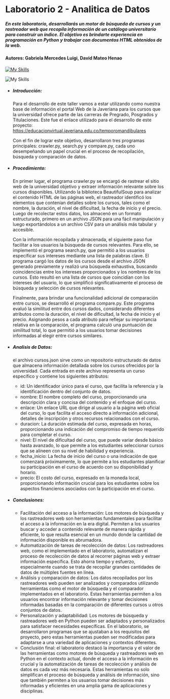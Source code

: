 # Laboratorio 2 - Analitica de Datos 
##### En este laboratorio, desarrollarás un motor de búsqueda de cursos y un rastreador web que recopila información de un catálogo universitario para construir un índice. El objetivo es brindarte experiencia en programación en Python y trabajar con documentos HTML obtenidos de la web.
#### Autores: Gabriela Mercedes Luigi, David Mateo Henao

[![My Skills](https://skills.thijs.gg/icons?i=py,mysql)](https://skills.thijs.gg)

![My Skills](https://img.shields.io/badge/Colab-F9AB00?style=for-the-badge&logo=googlecolab&color=525252)

- ##### Introducción:
  Para el desarrollo de este taller vamos a estar utilizando como nuestra  base de información el portal Web de la Javeriana para los cursos que la universidad ofrece parte de las carreras de Pregrado, Posgrados y Titulaciones. Este fue el enlace utilizado para el desarrollo de este proyecto: 
  https://educacionvirtual.javeriana.edu.co/temporomandibulares

  Con el fin de lograr este objetivo, desarrollaron tres programas principales: crawler.py, search.py y compare.py, cada uno desempeñando un papel crucial en el proceso de recopilación, búsqueda y comparación de datos.

- ##### Procedimiento:

  En primer lugar, el programa crawler.py se encargó de rastrear el sitio web de la universidad objetivo y extraer información relevante sobre los cursos         disponibles. Utilizando la biblioteca BeautifulSoup para analizar el contenido HTML de las páginas web, el rastreador identificó los elementos que contenían detalles sobre los cursos, tales como el nombre, la duración, el nivel de dificultad, la fecha de inicio y el precio. Luego de recolectar estos datos, los almacenó en un formato estructurado, primero en un archivo JSON para una fácil manipulación y luego exportándolos a un archivo CSV para un análisis más tabular y accesible.

  Con la información recopilada y almacenada, el siguiente paso fue facilitar a los usuarios la búsqueda de cursos relevantes. Para ello, se implementó el programa search.py, que permitió a los usuarios especificar sus intereses mediante una lista de palabras clave. El programa cargó los datos de los cursos desde el archivo JSON generado previamente y realizó una búsqueda exhaustiva, buscando coincidencias entre los intereses proporcionados y los nombres de los cursos. Esto resultó en una lista de cursos que coincidían con los intereses del usuario, lo que simplificó significativamente el proceso de búsqueda y selección de cursos relevantes.

  Finalmente, para brindar una funcionalidad adicional de comparación entre cursos, se desarrolló el programa compare.py. Este programa evaluó la similitud entre dos cursos dados, considerando diferentes atributos como la duración, el nivel de dificultad, la fecha de inicio y el precio. Asignando pesos a cada atributo para reflejar su importancia relativa en la comparación, el programa calculó una puntuación de similitud total, lo que permitió a los usuarios tomar decisiones informadas al elegir entre cursos similares.


- ##### Analisis de Datos:
  
  el archivo cursos.json sirve como un repositorio estructurado de datos que almacena información detallada sobre los cursos ofrecidos por la universidad. Cada entrada en este archivo representa un curso específico y contiene los siguientes atributos:

    - id: Un identificador único para el curso, que facilita la referencia y la identificación dentro del conjunto de datos.
    - nombre: El nombre completo del curso, proporcionando una descripción clara y concisa del contenido y el enfoque del curso.
    - enlace: Un enlace URL que dirige al usuario a la página web oficial del curso, lo que facilita el acceso directo a información adicional, detalles de inscripción         y otros recursos relacionados con el curso.
    - duracion: La duración estimada del curso, expresada en horas, proporcionando una indicación del compromiso de tiempo requerido para completar el curso.
    - nivel: El nivel de dificultad del curso, que puede variar desde básico hasta avanzado, lo que permite a los estudiantes seleccionar cursos que se alineen con su nivel de habilidad y experiencia.
    - fecha_inicio: La fecha de inicio del curso o una indicación de que comenzará próximamente, lo que permite a los estudiantes planificar su participación en el curso de acuerdo con su disponibilidad y horario.
    - precio: El costo del curso, expresado en la moneda local, proporcionando información crucial para los estudiantes sobre los aspectos financieros asociados con la participación en el curso.

- ##### Conclusiones:
  
  - Facilitación del acceso a la información: Los motores de búsqueda y los rastreadores web son herramientas fundamentales para facilitar el acceso a la información en la era digital. Permiten a los usuarios buscar y acceder a contenido relevante de manera rápida y eficiente, lo que resulta esencial en un mundo donde la cantidad de información disponible es abrumadora.
  - Automatización de tareas de recolección de datos: Los rastreadores web, como el implementado en el laboratorio, automatizan el proceso de recolección de datos al recorrer páginas web y extraer información específica. Esto ahorra tiempo y esfuerzo, especialmente cuando se trata de recopilar grandes cantidades de datos de múltiples fuentes en línea.
  - Análisis y comparación de datos: Los datos recopilados por los rastreadores web pueden ser analizados y comparados utilizando herramientas como el motor de búsqueda y el comparador implementados en el laboratorio. Estas herramientas permiten a los usuarios encontrar información relevante y tomar decisiones informadas basadas en la comparación de diferentes cursos u otros conjuntos de datos.
  - Personalización y adaptabilidad: Los motores de búsqueda y rastreadores web en Python pueden ser adaptados y personalizados para satisfacer necesidades específicas. En el laboratorio, se desarrollaron programas que se ajustaban a los requisitos del proyecto, pero estas herramientas pueden ser modificadas para adaptarse a una variedad de aplicaciones y contextos diferentes.
  - Conclusión final: el laboratorio destacó la importancia y el valor de las herramientas como motores de búsqueda y rastreadores web en Python en el contexto actual, donde el acceso a la información es crucial y la automatización de tareas de recolección y análisis de datos es cada vez más necesaria. Estas herramientas no solo simplifican el proceso de búsqueda y análisis de información, sino que también permiten a los usuarios tomar decisiones más informadas y eficientes en una amplia gama de aplicaciones y disciplinas.
